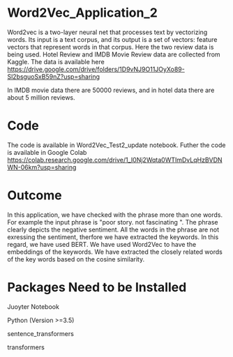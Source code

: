 # Word2Vec_Application_2

Word2vec is a two-layer neural net that processes text by vectorizing words. Its input is a text corpus, and its output is a set of vectors: feature vectors that represent words in that corpus. Here the two review data is being used. Hotel Review and IMDB Movie Review data are collected from Kaggle. The data is available here https://drive.google.com/drive/folders/1D9vNJ9O11JOyXo89-Sl2bsguoSxB59nZ?usp=sharing

In IMDB movie data there are 50000 reviews, and in hotel data there are about 5 million reviews.

# Code

The code is available in Word2Vec_Test2_update notebook. Futher the code is available in Google Colab https://colab.research.google.com/drive/1_I0Nj2Wqta0WTImDvLqHzBVDNWN-06km?usp=sharing

# Outcome

In this application, we have checked with the phrase more than one words. For example the input phrase is "poor story. not fascinating ". The phrase clearly depicts the negative sentiment. All the words in the phrase are not exressing the sentiment, therfore we have extracted the keywords. In this regard, we have used BERT. We have used Word2Vec to have the embeddings of the keywords. We have extracted the closely related words of the key words based on the cosine similarity. 

# Packages Need to be Installed

Juoyter Notebook

Python (Version >=3.5)

sentence_transformers

transformers
